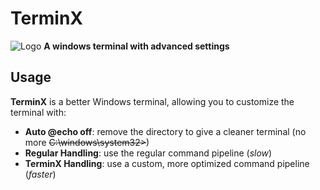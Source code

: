 # TerminX
![Logo]([https://raw.githubusercontent.com/sabplay/TerminX/main/terminx.ico](https://iili.io/dkQ73kx.png))
**A windows terminal with advanced settings**
## Usage
**TerminX** is a better Windows terminal, allowing you to customize the terminal with:
- **Auto @echo off**: remove the directory to give a cleaner terminal (no more ~~C:\windows\system32>~~)
- **Regular Handling**: use the regular command pipeline (*slow*)
- **TerminX Handling**: use a custom, more optimized command pipeline (*faster*)
